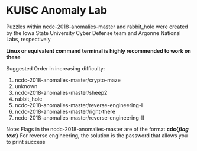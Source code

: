 # KUISC Anomaly Lab
Puzzles within ncdc-2018-anomalies-master and rabbit_hole were created by the Iowa State University Cyber Defense team and Argonne National Labs, respectively

**Linux or equivalent command terminal is highly recommended to work on these**

Suggested Order in increasing difficulty:

1. ncdc-2018-anomalies-master/crypto-maze
2. unknown 
3. ncdc-2018-anomalies-master/sheep2
4. rabbit_hole
5. ncdc-2018-anomalies-master/reverse-engineering-I
6. ncdc-2018-anomalies-master/right-there
7. ncdc-2018-anomalies-master/reverse-engineering-II


Note: Flags in the ncdc-2018-anomalies-master are of the format **cdc{*flag text*}**
      For reverse engineering, the solution is the password that allows you to print success
